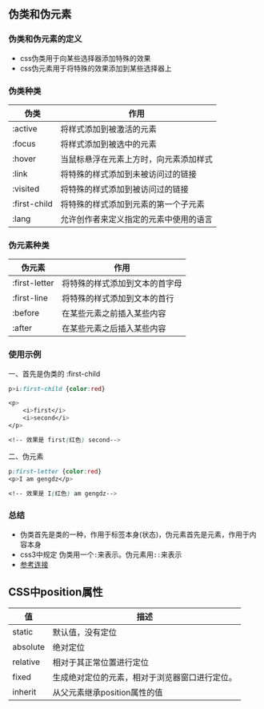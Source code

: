 ## 伪类和伪元素

### 伪类和伪元素的定义

* css伪类用于向某些选择器添加特殊的效果
* css伪元素用于将特殊的效果添加到某些选择器上

### 伪类种类

| 伪类         | 作用                                   |
| ------------ | -------------------------------------- |
| :active      | 将样式添加到被激活的元素               |
| :focus       | 将样式添加到被选中的元素               |
| :hover       | 当鼠标悬浮在元素上方时，向元素添加样式 |
| :link        | 将特殊的样式添加到未被访问过的链接     |
| :visited     | 将特殊的样式添加到被访问过的链接       |
| :first-child | 将特殊的样式添加到元素的第一个子元素   |
| :lang        | 允许创作者来定义指定的元素中使用的语言 |

### 伪元素种类

| 伪元素        | 作用                           |
| ------------- | ------------------------------ |
| :first-letter | 将特殊的样式添加到文本的首字母 |
| :first-line   | 将特殊的样式添加到文本的首行   |
| :before       | 在某些元素之前插入某些内容     |
| :after        | 在某些元素之后插入某些内容     |

### 使用示例

一、首先是伪类的 :first-child

```css
p>i:first-child {color:red}

<p>
	<i>first</i>
	<i>second</i>
</p>

<!-- 效果是 first(红色) second-->
```

二、伪元素

```css
p:first-letter {color:red}
<p>I am gengdz</p>

<!-- 效果是 I(红色) am gengdz-->
```



### 总结

* 伪类首先是类的一种，作用于标签本身(状态)，伪元素首先是元素，作用于内容本身
* css3中规定 伪类用一个`:`来表示。伪元素用`::`来表示
* [参考连接](https://segmentfault.com/a/1190000000484493)



## CSS中position属性

| 值       | 描述                                           |
| -------- | ---------------------------------------------- |
| static   | 默认值，没有定位                               |
| absolute | 绝对定位                                       |
| relative | 相对于其正常位置进行定位                       |
| fixed    | 生成绝对定位的元素，相对于浏览器窗口进行定位。 |
| inherit  | 从父元素继承position属性的值                   |

